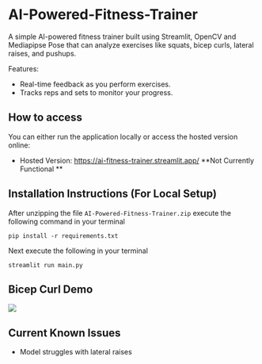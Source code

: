 # AI-Powered-Fitness-Trainer

A simple AI-powered fitness trainer built using Streamlit, OpenCV and Mediapipse Pose that can analyze exercises like squats, bicep curls, lateral raises, and pushups.

Features:
* Real-time feedback as you perform exercises.
* Tracks reps and sets to monitor your progress.

## How to access
You can either run the application locally or access the hosted version online:
* Hosted Version: https://ai-fitness-trainer.streamlit.app/ **Not Currently Functional **


## Installation Instructions (For Local Setup)

After unzipping the file `AI-Powered-Fitness-Trainer.zip` execute the following command in your terminal
```
pip install -r requirements.txt
```
Next execute the following in your terminal
```
streamlit run main.py
```
## Bicep Curl Demo
![](https://github.com/glebezh/AI-Powered-Fitness-Trainer/blob/main/BicepCurlDemo.gif)

## Current Known Issues
- Model struggles with lateral raises 


